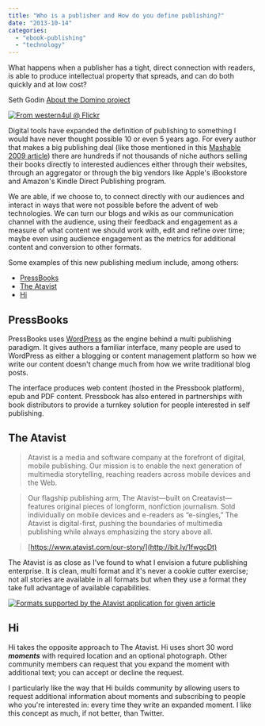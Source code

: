 ```yaml
---
title: "Who is a publisher and How do you define publishing?"
date: "2013-10-14"
categories:
  - "ebook-publishing"
  - "technology"
---
```


What happens when a publisher has a tight, direct connection with readers, is able to produce intellectual property that spreads, and can do both quickly and at low cost?

Seth Godin [About the Domino project](http://bit.ly/1eO1w1h)

[![From western4ul @ Flickr](/images/2013/10/library-300x200.jpg)](/images/2013/10/library.jpg)

Digital tools have expanded the definition of publishing to something I would have never thought possible 10 or even 5 years ago. For every author that makes a big publishing deal (like those mentioned in this [Mashable 2009 article](http://on.mash.to/1bO4hhE)) there are hundreds if not thousands of niche authors selling their books directly to interested audiences either through their websites, through an aggregator or through the big vendors like Apple's iBookstore and Amazon's Kindle Direct Publishing program.

We are able, if we choose to, to connect directly with our audiences and interact in ways that were not possible before the advent of web technologies. We can turn our blogs and wikis as our communication channel with the audience, using their feedback and engagement as a measure of what content we should work with, edit and refine over time; maybe even using audience engagement as the metrics for additional content and conversion to other formats.

Some examples of this new publishing medium include, among others:

- [PressBooks](http://bit.ly/1awSmkw)
- [The Atavist](http://bit.ly/1awSqAU)
- [Hi](http://bit.ly/14QjWZo)

## PressBooks

PressBooks uses [WordPress](http://bit.ly/18ww8ji) as the engine behind a multi publishing paradigm. It gives authors a familiar interface, many people are used to WordPress as either a blogging or content management platform so how we write our content doesn't change much from how we write traditional blog posts.

The interface produces web content (hosted in the Pressbook platform), epub and PDF content. Pressbook has also entered in partnerships with book distributors to provide a turnkey solution for people interested in self publishing.

## The Atavist

> Atavist is a media and software company at the forefront of digital, mobile publishing. Our mission is to enable the next generation of multimedia storytelling, reaching readers across mobile devices and the Web.

> Our flagship publishing arm, The Atavist—built on Creatavist—features original pieces of longform, nonfiction journalism. Sold individually on mobile devices and e-readers as “e-singles,” The Atavist is digital-first, pushing the boundaries of multimedia publishing while always emphasizing the story above all.

> [https://www.atavist.com/our-story/](http://bit.ly/1fwgcDt)

The Atavist is as close as I've found to what I envision a future publishing enterprise. It is clean, multi format and it's never a cookie cutter exercise; not all stories are available in all formats but when they use a format they take full advantage of available capabilities.

[![Formats supported by the Atavist application for given article ](/images/2013/10/Atavist-177x300.png)](/images/2013/10/Atavist.png)

## Hi

Hi takes the opposite approach to The Atavist. Hi uses short 30 word **_moments_** with required location and an optional photograph. Other community members can request that you expand the moment with additional text; you can accept or decline the request.

I particularly like the way that Hi builds community by allowing users to request additional information about moments and subscribing to people who you're interested in: every time they write an expanded moment. I like this concept as much, if not better, than Twitter.
